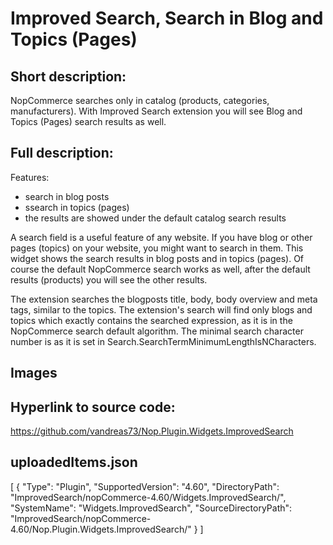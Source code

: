 # Improved Search, Search in Blog and Topics (Pages)

## Short description:
NopCommerce searches only in catalog (products, categories, manufacturers). With Improved Search extension you will see Blog and Topics (Pages) search results as well.

## Full description:
Features:
- search in blog posts
- ssearch in topics (pages)
- the results are showed under the default catalog search results

A search field is a useful feature of any website. If you have blog or other pages (topics) on your website, you might want to search in them. This widget shows the search results in blog posts and in topics (pages). Of course the default NopCommerce search works as well, after the default results (products) you will see the other results.

The extension searches the blogposts title, body, body overview and meta tags, similar to the topics. The extension's search will find only blogs and topics which exactly contains the searched expression, as it is in the NopCommerce search default algorithm. The minimal search character number is as it is set in Search.SearchTermMinimumLengthIsNCharacters.

## Images


## Hyperlink to source code:
https://github.com/vandreas73/Nop.Plugin.Widgets.ImprovedSearch

## uploadedItems.json
[
  {
    "Type": "Plugin",
    "SupportedVersion": "4.60",
    "DirectoryPath": "ImprovedSearch/nopCommerce-4.60/Widgets.ImprovedSearch/",
    "SystemName": "Widgets.ImprovedSearch",
    "SourceDirectoryPath": "ImprovedSearch/nopCommerce-4.60/Nop.Plugin.Widgets.ImprovedSearch/"
  }
]